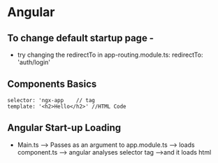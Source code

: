 
# Angular

## To change default startup page -

- try changing the redirectTo in app-routing.module.ts: redirectTo: 'auth/login'

## Components Basics

```
selector: 'ngx-app    // tag
template: '<h2>Hello</h2>' //HTML Code
```

## Angular Start-up Loading

- Main.ts --> Passes as an argument to app.module.ts --> loads component.ts --> angular analyses selector tag -->and it loads html
